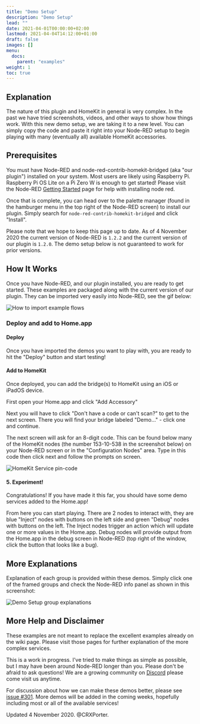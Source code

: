 ```yaml
---
title: "Demo Setup"
description: "Demo Setup"
lead: ""
date: 2021-04-01T00:00:00+02:00
lastmod: 2021-04-04T14:12:00+01:00
draft: false
images: []
menu:
  docs:
    parent: "examples"
weight: 1
toc: true
---
```


## Explanation

The nature of this plugin and HomeKit in general is very complex. In the past we have tried screenshots, videos, and other ways to show how things work. With this new demo setup, we are taking it to a new level. You can simply copy the code and paste it right into your Node-RED setup to begin playing with many (eventually all) available HomeKit accessories.

## Prerequisites

You must have Node-RED and node-red-contrib-homekit-bridged (aka "our plugin") installed on your system. Most users are likely using Raspberry Pi. Raspberry Pi OS Lite on a Pi Zero W is enough to get started! Please visit the Node-RED [Getting Started](https://nodered.org/docs/getting-started/) page for help with installing node red.

Once that is complete, you can head over to the palette manager (found in the hamburger menu in the top right of the Node-RED screen) to install our plugin. Simply search for `node-red-contrib-homekit-bridged` and click "Install".

Please note that we hope to keep this page up to date. As of 4 November 2020 the current version of Node-RED is `1.2.2` and the current version of our plugin is `1.2.0`. The demo setup below is not guaranteed to work for prior versions.

## How It Works

Once you have Node-RED, and our plugin installed, you are ready to get started. These examples are packaged along with the current version of our plugin. They can be imported very easily into Node-RED, see the gif below:

![How to import example flows](https://user-images.githubusercontent.com/38265886/98158143-158b8d80-1ea0-11eb-8d7b-8376ca01f34c.gif)

### Deploy and add to Home.app

#### Deploy

Once you have imported the demos you want to play with, you are ready to hit the "Deploy" button and start testing!

#### Add to HomeKit

Once deployed, you can add the bridge(s) to HomeKit using an iOS or iPadOS device.

First open your Home.app and click "Add Accessory"

Next you will have to click "Don't have a code or can't scan?" to get to the next screen. There you will find your bridge labeled "Demo..." - click one and continue.

The next screen will ask for an 8-digit code. This can be found below many of the HomeKit nodes (the number 153-10-538 in the screenshot below) on your Node-RED screen or in the "Configuration Nodes" area. Type in this code then click next and follow the prompts on screen.

![HomeKit Service pin-code](https://user-images.githubusercontent.com/38265886/87266082-fa78b600-c489-11ea-8c5f-26456975d5f2.png)

#### 5. Experiment!

Congratulations! If you have made it this far, you should have some demo services added to the Home.app!

From here you can start playing. There are 2 nodes to interact with, they are blue "Inject" nodes with buttons on the left side and green "Debug" nodes with buttons on the left. The Inject nodes trigger an action which will update one or more values in the Home.app. Debug nodes will provide output from the Home.app in the debug screen in Node-RED (top right of the window, click the button that looks like a bug).

## More Explanations

Explanation of each group is provided within these demos. Simply click one of the framed groups and check the Node-RED info panel as shown in this screenshot:

![Demo Setup group explanations](https://user-images.githubusercontent.com/38265886/87266792-b2f32980-c48b-11ea-9557-079e4a359f8a.png)

## More Help and Disclaimer

These examples are not meant to replace the excellent examples already on the wiki page. Please visit those pages for further explanation of the more complex services.

This is a work in progress. I've tried to make things as simple as possible, but I may have been around Node-RED longer than you. Please don't be afraid to ask questions! We are a growing community on [Discord](https://discord.gg/amwV5tq) please come visit us anytime.

For discussion about how we can make these demos better, please see [issue #301](https://github.com/NRCHKB/node-red-contrib-homekit-bridged/issues/301). More demos will be added in the coming weeks, hopefully including most or all of the available services!

Updated 4 November 2020. @CRXPorter.
